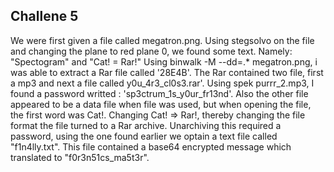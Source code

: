 ## Challene 5

We were first given a file called megatron.png. Using stegsolvo on the file and changing the plane to red plane 0, we found some text. Namely: "Spectogram" and "Cat! = Rar!"
Using binwalk -M --dd=.* megatron.png, i was able to extract a Rar file called '28E4B'. The Rar contained two file, first a mp3 and next a file called y0u_4r3_cl0s3.rar'.
Using spek purrr_2.mp3, I found a password writted : 'sp3ctrum_1s_y0ur_fr13nd'.
Also the other file appeared to be a data file when file was used, but when opening the file, the first word was Cat!.
Changing Cat! => Rar!, thereby changing the file format the file turned to a Rar archive.
Unarchiving this required a password, using the one found earlier we optain a text file called "f1n4lly.txt".
This file contained a base64 encrypted message which translated to "f0r3n51cs_ma5t3r".